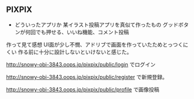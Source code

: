 
## PIXPIX

* どういったアプリか
某イラスト投稿アプリを真似て作ったもの
グッドボタンが何回でも押せる、いいね機能、コメント投稿
  
作って見て感想
UI面が少し不憫、アドリブで画面を作っていたためとっつくにくい
作る前に十分に設計しないといけないと感じた。


http://snowy-obi-3843.oops.jp/pixpix/public/login
でログイン

http://snowy-obi-3843.oops.jp/pixpix/public/register
で新規登録。

http://snowy-obi-3843.oops.jp/pixpix/public/profile
で画像投稿

